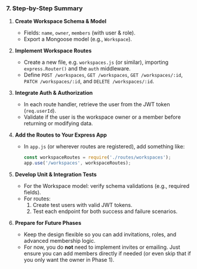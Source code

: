 ### 7. Step-by-Step Summary

1. **Create Workspace Schema & Model**
   - Fields: `name`, `owner`, `members` (with user & role).
   - Export a Mongoose model (e.g., `Workspace`).

2. **Implement Workspace Routes**
   - Create a new file, e.g. `workspaces.js` (or similar), importing `express.Router()` and the `auth` middleware.
   - Define `POST /workspaces`, `GET /workspaces`, `GET /workspaces/:id`, `PATCH /workspaces/:id`, and `DELETE /workspaces/:id`.

3. **Integrate Auth & Authorization**
   - In each route handler, retrieve the user from the JWT token (`req.userId`).
   - Validate if the user is the workspace owner or a member before returning or modifying data.

4. **Add the Routes to Your Express App**
   - In `app.js` (or wherever routes are registered), add something like:
     ```js
     const workspaceRoutes = require('./routes/workspaces');
     app.use('/workspaces', workspaceRoutes);
     ```

5. **Develop Unit & Integration Tests**
   - For the Workspace model: verify schema validations (e.g., required fields).
   - For routes:
     1. Create test users with valid JWT tokens.
     2. Test each endpoint for both success and failure scenarios.

6. **Prepare for Future Phases**
   - Keep the design flexible so you can add invitations, roles, and advanced membership logic.
   - For now, you do **not** need to implement invites or emailing. Just ensure you can add members directly if needed (or even skip that if you only want the owner in Phase 1).